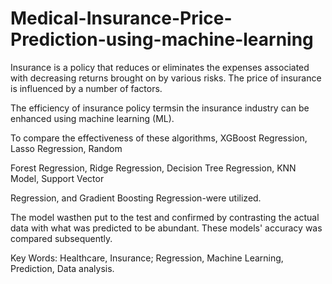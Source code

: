 # Medical-Insurance-Price-Prediction-using-machine-learning
Insurance is a policy that reduces or eliminates the expenses associated with decreasing returns brought on by various risks. The price of insurance is influenced by a number of factors.

The efficiency of insurance policy termsin the insurance industry can be enhanced using machine learning 
(ML).

To compare the effectiveness of these algorithms, XGBoost Regression, Lasso Regression, Random 

Forest Regression, Ridge Regression, Decision Tree Regression, KNN Model, Support Vector 

Regression, and Gradient Boosting Regression-were utilized.

The model wasthen put to the test and confirmed by contrasting the actual data with what was predicted to be abundant. These models' accuracy was compared subsequently.

Key Words: Healthcare, Insurance; Regression, Machine Learning, Prediction, Data analysis.
